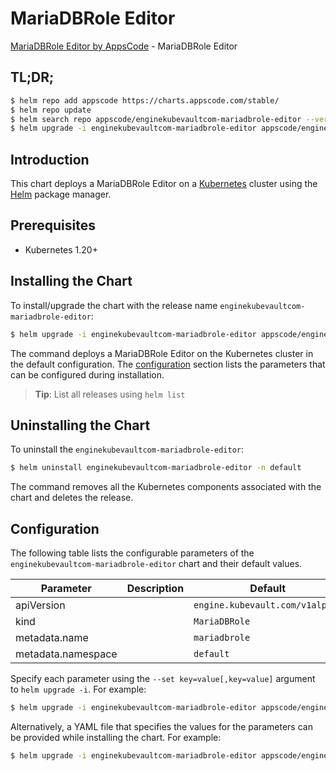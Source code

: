 # MariaDBRole Editor

[MariaDBRole Editor by AppsCode](https://appscode.com) - MariaDBRole Editor

## TL;DR;

```bash
$ helm repo add appscode https://charts.appscode.com/stable/
$ helm repo update
$ helm search repo appscode/enginekubevaultcom-mariadbrole-editor --version=v0.18.0
$ helm upgrade -i enginekubevaultcom-mariadbrole-editor appscode/enginekubevaultcom-mariadbrole-editor -n default --create-namespace --version=v0.18.0
```

## Introduction

This chart deploys a MariaDBRole Editor on a [Kubernetes](http://kubernetes.io) cluster using the [Helm](https://helm.sh) package manager.

## Prerequisites

- Kubernetes 1.20+

## Installing the Chart

To install/upgrade the chart with the release name `enginekubevaultcom-mariadbrole-editor`:

```bash
$ helm upgrade -i enginekubevaultcom-mariadbrole-editor appscode/enginekubevaultcom-mariadbrole-editor -n default --create-namespace --version=v0.18.0
```

The command deploys a MariaDBRole Editor on the Kubernetes cluster in the default configuration. The [configuration](#configuration) section lists the parameters that can be configured during installation.

> **Tip**: List all releases using `helm list`

## Uninstalling the Chart

To uninstall the `enginekubevaultcom-mariadbrole-editor`:

```bash
$ helm uninstall enginekubevaultcom-mariadbrole-editor -n default
```

The command removes all the Kubernetes components associated with the chart and deletes the release.

## Configuration

The following table lists the configurable parameters of the `enginekubevaultcom-mariadbrole-editor` chart and their default values.

|     Parameter      | Description |                  Default                   |
|--------------------|-------------|--------------------------------------------|
| apiVersion         |             | <code>engine.kubevault.com/v1alpha1</code> |
| kind               |             | <code>MariaDBRole</code>                   |
| metadata.name      |             | <code>mariadbrole</code>                   |
| metadata.namespace |             | <code>default</code>                       |


Specify each parameter using the `--set key=value[,key=value]` argument to `helm upgrade -i`. For example:

```bash
$ helm upgrade -i enginekubevaultcom-mariadbrole-editor appscode/enginekubevaultcom-mariadbrole-editor -n default --create-namespace --version=v0.18.0 --set apiVersion=engine.kubevault.com/v1alpha1
```

Alternatively, a YAML file that specifies the values for the parameters can be provided while
installing the chart. For example:

```bash
$ helm upgrade -i enginekubevaultcom-mariadbrole-editor appscode/enginekubevaultcom-mariadbrole-editor -n default --create-namespace --version=v0.18.0 --values values.yaml
```
